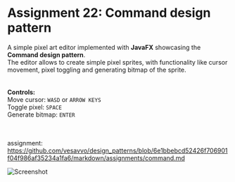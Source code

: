 # Assignment 22: Command design pattern

A simple pixel art editor implemented with **JavaFX** showcasing the **Command design pattern**.<br>
The editor allows to create simple pixel sprites, with functionality like cursor movement, pixel toggling and generating bitmap of the sprite.
<br><BR><BR>
**Controls:**
<BR>Move cursor:  `WASD` or `ARROW KEYS`
<BR>Toggle pixel:  `SPACE`
<BR>Generate bitmap:  `ENTER`

<BR><BR>assignment: https://github.com/vesavvo/design_patterns/blob/6e1bbebcd52426f706901f04f986af35234a1fa6/markdown/assignments/command.md


![Screenshot](https://i.gyazo.com/1e27b2e87b12e9c46d5eed11bd7ce4eb.png)
